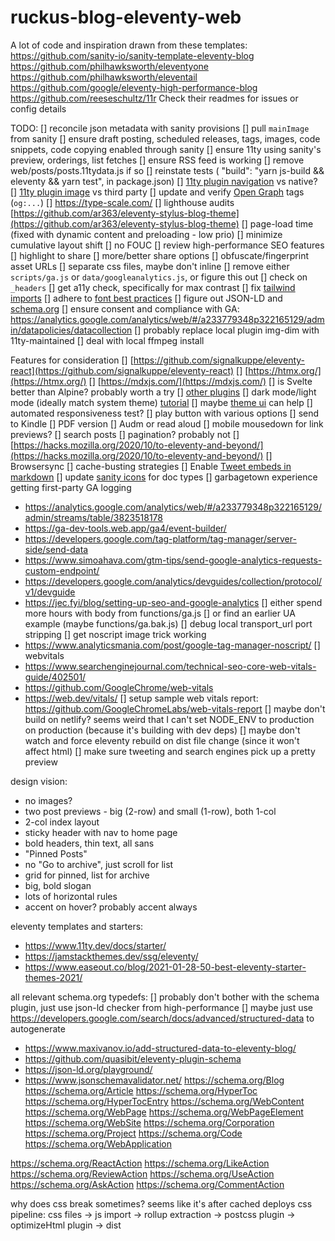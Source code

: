 # ruckus-blog-eleventy-web

A lot of code and inspiration drawn from these templates:
https://github.com/sanity-io/sanity-template-eleventy-blog
https://github.com/philhawksworth/eleventyone
https://github.com/philhawksworth/eleventail
https://github.com/google/eleventy-high-performance-blog
https://github.com/reeseschultz/11r
Check their readmes for issues or config details

TODO:
[] reconcile json metadata with sanity provisions
[] pull `mainImage` from sanity
[] ensure draft posting, scheduled releases, tags, images, code snippets, code copying enabled through sanity
[] ensure 11ty using sanity's preview, orderings, list fetches
[] ensure RSS feed is working
[] remove web/posts/posts.11tydata.js if so
[] reinstate tests ( "build": "yarn js-build && eleventy && yarn test", in package.json)
[] [11ty plugin navigation](https://www.11ty.dev/docs/plugins/navigation/) vs native?
[] [11ty plugin image](https://www.11ty.dev/docs/plugins/image/) vs third party
[] update and verify [Open Graph](https://ogp.me/) tags (`og:...`)
[] https://type-scale.com/
[] lighthouse audits [https://github.com/ar363/eleventy-stylus-blog-theme](https://github.com/ar363/eleventy-stylus-blog-theme)
[] page-load time (fixed with dynamic content and preloading - low prio)
[] minimize cumulative layout shift
[] no FOUC
[] review high-performance SEO features
[] highlight to share
[] more/better share options
[] obfuscate/fingerprint asset URLs
[] separate css files, maybe don't inline
[] remove either `scripts/ga.js` or `data/googleanalytics.js`, or figure this out
[] check on `_headers`
[] get a11y check, specifically for max contrast
[] fix [tailwind imports](https://tailwindcss.com/docs/using-with-preprocessors)
[] adhere to [font best practices](https://web.dev/font-best-practices/)
[] figure out JSON-LD and [schema.org](https://schema.org/docs/gs.html)
[] ensure consent and compliance with GA: https://analytics.google.com/analytics/web/#/a233779348p322165129/admin/datapolicies/datacollection
[] probably replace local plugin img-dim with 11ty-maintained
  [] deal with local ffmpeg install

Features for consideration
[] [https://github.com/signalkuppe/eleventy-react](https://github.com/signalkuppe/eleventy-react)
[] [https://htmx.org/](https://htmx.org/)
[] [https://mdxjs.com/](https://mdxjs.com/)
[] is Svelte better than Alpine? probably worth a try
[] [other plugins](https://www.11ty.dev/docs/plugins/)
[] dark mode/light mode (ideally match system theme) [tutorial](https://jec.fyi/blog/supporting-dark-mode)
  [] maybe [theme ui](https://github.com/deckchairlabs/eleventy-plugin-theme-ui) can help
[] automated responsiveness test?
[] play button with various options
  [] send to Kindle
  [] PDF version
  [] Audm or read aloud
[] mobile mousedown for link previews?
[] search posts
[] pagination? probably not
[] [https://hacks.mozilla.org/2020/10/to-eleventy-and-beyond/](https://hacks.mozilla.org/2020/10/to-eleventy-and-beyond/)
  [] Browsersync
  [] cache-busting strategies
[] Enable [Tweet embeds in markdown](https://orbit.love/blog/how-to-add-twitter-and-instagram-embeds-on-an-eleventy-website-using-sanity)
[] update [sanity icons](https://www.sanity.io/docs/icons-for-data-types) for doc types
[] garbagetown experience getting first-party GA logging
- https://analytics.google.com/analytics/web/#/a233779348p322165129/admin/streams/table/3823518178
- https://ga-dev-tools.web.app/ga4/event-builder/
- https://developers.google.com/tag-platform/tag-manager/server-side/send-data
- https://www.simoahava.com/gtm-tips/send-google-analytics-requests-custom-endpoint/
- https://developers.google.com/analytics/devguides/collection/protocol/v1/devguide
- https://jec.fyi/blog/setting-up-seo-and-google-analytics
  [] either spend more hours with body from functions/ga.js
  [] or find an earlier UA example (maybe functions/ga.bak.js)
  [] debug local transport_url port stripping
[] get noscript image trick working
- https://www.analyticsmania.com/post/google-tag-manager-noscript/
[] webvitals
- https://www.searchenginejournal.com/technical-seo-core-web-vitals-guide/402501/
- https://github.com/GoogleChrome/web-vitals
- https://web.dev/vitals/
  [] setup sample web vitals report: https://github.com/GoogleChromeLabs/web-vitals-report
[] maybe don't build on netlify? seems weird that I can't set NODE_ENV to production on production (because it's building with dev deps)
[] maybe don't watch and force eleventy rebuild on dist file change (since it won't affect html)
[] make sure tweeting and search engines pick up a pretty preview


design vision:
- no images?
- two post previews - big (2-row) and small (1-row), both 1-col
- 2-col index layout
- sticky header with nav to home page
- bold headers, thin text, all sans
- "Pinned Posts"
- no "Go to archive", just scroll for list
- grid for pinned, list for archive
- big, bold slogan
- lots of horizontal rules
- accent on hover? probably accent always

eleventy templates and starters:
- https://www.11ty.dev/docs/starter/
- https://jamstackthemes.dev/ssg/eleventy/
- https://www.easeout.co/blog/2021-01-28-50-best-eleventy-starter-themes-2021/

all relevant schema.org typedefs:
[] probably don't bother with the schema plugin, just use json-ld checker from high-performance
[] maybe just use https://developers.google.com/search/docs/advanced/structured-data to autogenerate
- https://www.maxivanov.io/add-structured-data-to-eleventy-blog/
- https://github.com/quasibit/eleventy-plugin-schema
- https://json-ld.org/playground/
- https://www.jsonschemavalidator.net/
https://schema.org/Blog
https://schema.org/Article
https://schema.org/HyperToc
https://schema.org/HyperTocEntry
https://schema.org/WebContent
https://schema.org/WebPage
https://schema.org/WebPageElement
https://schema.org/WebSite
https://schema.org/Corporation
https://schema.org/Project
https://schema.org/Code
https://schema.org/WebApplication

https://schema.org/ReactAction
https://schema.org/LikeAction
https://schema.org/ReviewAction
https://schema.org/UseAction
https://schema.org/AskAction
https://schema.org/CommentAction

why does css break sometimes? seems like it's after cached deploys
css pipeline:
css files -> js import -> rollup extraction -> postcss plugin -> optimizeHtml plugin -> dist
